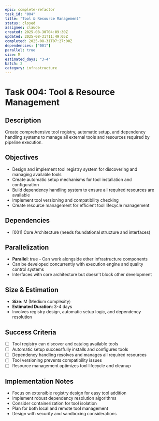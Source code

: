 ```yaml
---
epic: complete-refactor
task_id: "004"
title: "Tool & Resource Management"
status: closed
assignee: claude
created: 2025-08-30T04:09:30Z
updated: 2025-08-31T11:49:05Z
completed: 2025-08-31T07:27:00Z
dependencies: ["001"]
parallel: true
size: M
estimated_days: "3-4"
batch: 2
category: infrastructure
---
```


# Task 004: Tool & Resource Management

## Description
Create comprehensive tool registry, automatic setup, and dependency handling systems to manage all external tools and resources required by pipeline execution.

## Objectives
- Design and implement tool registry system for discovering and managing available tools
- Create automatic setup mechanisms for tool installation and configuration
- Build dependency handling system to ensure all required resources are available
- Implement tool versioning and compatibility checking
- Create resource management for efficient tool lifecycle management

## Dependencies
- [001] Core Architecture (needs foundational structure and interfaces)

## Parallelization
- **Parallel**: true - Can work alongside other infrastructure components
- Can be developed concurrently with execution engine and quality control systems
- Interfaces with core architecture but doesn't block other development

## Size & Estimation
- **Size**: M (Medium complexity)
- **Estimated Duration**: 3-4 days
- Involves registry design, automatic setup logic, and dependency resolution

## Success Criteria
- [ ] Tool registry can discover and catalog available tools
- [ ] Automatic setup successfully installs and configures tools
- [ ] Dependency handling resolves and manages all required resources
- [ ] Tool versioning prevents compatibility issues
- [ ] Resource management optimizes tool lifecycle and cleanup

## Implementation Notes
- Focus on extensible registry design for easy tool addition
- Implement robust dependency resolution algorithms
- Consider containerization for tool isolation
- Plan for both local and remote tool management
- Design with security and sandboxing considerations